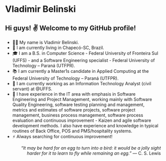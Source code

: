 <!--
**vladimirbelinski/vladimirbelinski** is a ✨ _special_ ✨ repository because its `README.md` (this file) appears on your GitHub profile.-->

# Vladimir Belinski

## Hi guys! ✌️ Welcome to my GitHub profile!

- 👨‍🚀 My name is Vladimir Belinski.
- 📌 I am currently living in Chapecó-SC, Brazil.
- 🎓 I am a B.S. in Computer Science - Federal University of Fronteira Sul (UFFS) - and a Software Engineering specialist - Federal University of Technology – Paraná (UTFPR).
- :books: I am currently a Master1s candidate in Applied Computing at the Federal University of Technology – Paraná (UTFPR).
- 💼 I am currently working as an Information Technology Analyst (civil servant) at @UFFS.
- 🌌 I have experience in the IT area with emphasis in Software Engineering and Project Management, working mainly with Software Quality Engineering, software testing planning and management, metrics and estimates of software projects, software project management, business process management, software process evaluation and continuous improvement - Kaizen and agile software development methods. I also have experience and knowledge in typical routines of Back Office, POS and PMS/hospitality systems.
- ⚡ Always searching for continuous improvement! 

<p align="right">
<em>“It may be hard for an egg to turn into a bird: it would be a jolly sight <br>
  harder for it to learn to fly while remaining an egg.”</em> — C. S. Lewis
</p>
